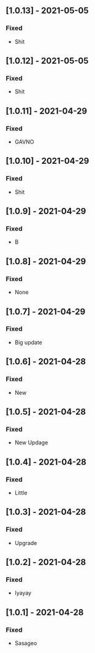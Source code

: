 ## [1.0.13] - 2021-05-05

### Fixed
-    Shit

## [1.0.12] - 2021-05-05

### Fixed
-    Shit

## [1.0.11] - 2021-04-29

### Fixed
-    GAVNO

## [1.0.10] - 2021-04-29

### Fixed
-    Shit

## [1.0.9] - 2021-04-29

### Fixed
-    B

## [1.0.8] - 2021-04-29

### Fixed
-    None

## [1.0.7] - 2021-04-29

### Fixed
-    Big update

## [1.0.6] - 2021-04-28

### Fixed
-    New

## [1.0.5] - 2021-04-28

### Fixed
-    New Updage

## [1.0.4] - 2021-04-28

### Fixed
-    Little

## [1.0.3] - 2021-04-28

### Fixed
-    Upgrade

## [1.0.2] - 2021-04-28

### Fixed
-    Iyayay

## [1.0.1] - 2021-04-28

### Fixed
-    Sasageo

